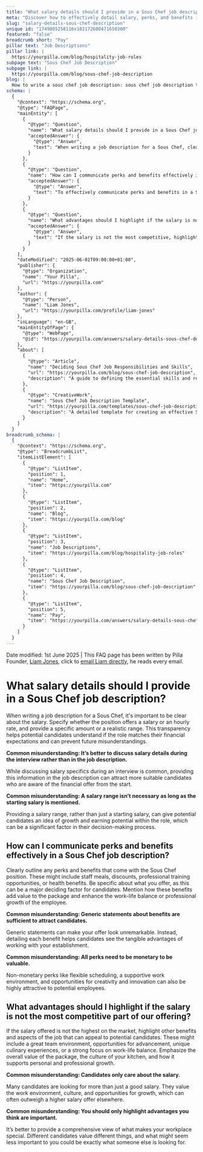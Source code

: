 ```yaml
---
title: "What salary details should I provide in a Sous Chef job description?"
meta: "Discover how to effectively detail salary, perks, and benefits in a Sous Chef job description to attract the right candidates."
slug: "salary-details-sous-chef-description"
unique id: "1749805258116x102172600471650300"
featured: "false"
breadcrumb short: "Pay"
pillar text: "Job Descriptions"
pillar link: |
  https://yourpilla.com/blog/hospitality-job-roles
subpage text: "Sous Chef Job Description"
subpage link: |
  https://yourpilla.com/blog/sous-chef-job-description
blog: |
  How to write a sous chef job description: sous chef job description template included.
schema: |
  {
    "@context": "https://schema.org",
    "@type": "FAQPage",
    "mainEntity": [
      {
        "@type": "Question",
        "name": "What salary details should I provide in a Sous Chef job description?",
        "acceptedAnswer": {
          "@type": "Answer",
          "text": "When writing a job description for a Sous Chef, clearly state whether the position is salaried or paid by the hour. Include either a specific amount or a realistic salary range. This clarity in the job description helps potential candidates assess if the financial offer meets their expectations and promotes transparency from the start."
        }
      },
      {
        "@type": "Question",
        "name": "How can I communicate perks and benefits effectively in a Sous Chef job description?",
        "acceptedAnswer": {
          "@type": "Answer",
          "text": "To effectively communicate perks and benefits in a Sous Chef job description, detail each benefit specifically. This might include staff meals, discounts, professional training opportunities, or health benefits. Explain how these benefits contribute to the overall value of the employment package and enhance the employee's work-life balance or professional growth."
        }
      },
      {
        "@type": "Question",
        "name": "What advantages should I highlight if the salary is not the most competitive part of our offering?",
        "acceptedAnswer": {
          "@type": "Answer",
          "text": "If the salary is not the most competitive, highlight other attractive features of the job such as a positive team environment, opportunities for advancement, unique culinary experiences, or a strong focus on work-life balance. Emphasize the overall value of the employment package and how the workplace culture supports both personal and professional growth."
        }
      }
    ],
    "dateModified": "2025-06-01T09:00:00+01:00",
    "publisher": {
      "@type": "Organization",
      "name": "Your Pilla",
      "url": "https://yourpilla.com"
    },
    "author": {
      "@type": "Person",
      "name": "Liam Jones",
      "url": "https://yourpilla.com/profile/liam-jones"
    },
    "inLanguage": "en-GB",
    "mainEntityOfPage": {
      "@type": "WebPage",
      "@id": "https://yourpilla.com/answers/salary-details-sous-chef-description"
    },
    "about": [
      {
        "@type": "Article",
        "name": "Deciding Sous Chef Job Responsibilities and Skills",
        "url": "https://yourpilla.com/blog/sous-chef-job-description",
        "description": "A guide to defining the essential skills and responsibilities for a Sous Chef to ensure a comprehensive job description."
      },
      {
        "@type": "CreativeWork",
        "name": "Sous Chef Job Description Template",
        "url": "https://yourpilla.com/templates/sous-chef-job-description",
        "description": "A detailed template for creating an effective Sous Chef job description that includes necessary skills and responsibilities."
      }
    ]
  }
breadcrumb_schema: |
  {
    "@context": "https://schema.org",
    "@type": "BreadcrumbList",
    "itemListElement": [
      {
        "@type": "ListItem",
        "position": 1,
        "name": "Home",
        "item": "https://yourpilla.com"
      },
      {
        "@type": "ListItem",
        "position": 2,
        "name": "Blog",
        "item": "https://yourpilla.com/blog"
      },
      {
        "@type": "ListItem",
        "position": 3,
        "name": "Job Descriptions",
        "item": "https://yourpilla.com/blog/hospitality-job-roles"
      },
      {
        "@type": "ListItem",
        "position": 4,
        "name": "Sous Chef Job Description",
        "item": "https://yourpilla.com/blog/sous-chef-job-description"
      },
      {
        "@type": "ListItem",
        "position": 5,
        "name": "Pay",
        "item": "https://yourpilla.com/answers/salary-details-sous-chef-description"
      }
    ]
  }
---
```


Date modified: 1st June 2025 | This FAQ page has been written by Pilla Founder, [Liam Jones](https://yourpilla.com/profile/liam-jones), click to [email Liam directly](https://mailto:liam@yourpilla.com), he reads every email.

# What salary details should I provide in a Sous Chef job description?

When writing a job description for a Sous Chef, it's important to be clear about the salary. Specify whether the position offers a salary or an hourly rate, and provide a specific amount or a realistic range. This transparency helps potential candidates understand if the role matches their financial expectations and can prevent future misunderstandings.

**Common misunderstanding: It’s better to discuss salary details during the interview rather than in the job description.**

While discussing salary specifics during an interview is common, providing this information in the job description can attract more suitable candidates who are aware of the financial offer from the start.

**Common misunderstanding: A salary range isn’t necessary as long as the starting salary is mentioned.**

Providing a salary range, rather than just a starting salary, can give potential candidates an idea of growth and earning potential within the role, which can be a significant factor in their decision-making process.

## How can I communicate perks and benefits effectively in a Sous Chef job description?

Clearly outline any perks and benefits that come with the Sous Chef position. These might include staff meals, discounts, professional training opportunities, or health benefits. Be specific about what you offer, as this can be a major deciding factor for candidates. Mention how these benefits add value to the package and enhance the work-life balance or professional growth of the employee.

**Common misunderstanding: Generic statements about benefits are sufficient to attract candidates.**

Generic statements can make your offer look unremarkable. Instead, detailing each benefit helps candidates see the tangible advantages of working with your establishment.

**Common misunderstanding: All perks need to be monetary to be valuable.**

Non-monetary perks like flexible scheduling, a supportive work environment, and opportunities for creativity and innovation can also be highly attractive to potential employees.

## What advantages should I highlight if the salary is not the most competitive part of our offering?

If the salary offered is not the highest on the market, highlight other benefits and aspects of the job that can appeal to potential candidates. These might include a great team environment, opportunities for advancement, unique culinary experiences, or a strong focus on work-life balance. Emphasize the overall value of the package, the culture of your kitchen, and how it supports personal and professional growth.

**Common misunderstanding: Candidates only care about the salary.**

Many candidates are looking for more than just a good salary. They value the work environment, culture, and opportunities for growth, which can often outweigh a higher salary offer elsewhere.

**Common misunderstanding: You should only highlight advantages you think are important.**

It’s better to provide a comprehensive view of what makes your workplace special. Different candidates value different things, and what might seem less important to you could be exactly what someone else is looking for.